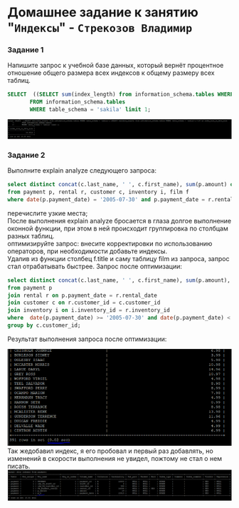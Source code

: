 # Домашнее задание к занятию "`Индексы`" - `Стрекозов Владимир`

### Задание 1
Напишите запрос к учебной базе данных, который вернёт процентное отношение общего размера всех индексов к общему размеру всех таблиц.  
```SQL
SELECT  ((SELECT sum(index_length) from information_schema.tables WHERE table_schema = 'sakila')/(SELECT sum(data_length) from information_schema.tables WHERE table_schema = 'sakila'))*100 as index_size_in_data_size  
       FROM information_schema.tables
       WHERE table_schema = 'sakila' limit 1;
```  
![](https://github.com/Svalker1989/SQL_Indexes/blob/main/Z1.PNG)  

### Задание 2
Выполните explain analyze следующего запроса:  
```SQL
select distinct concat(c.last_name, ' ', c.first_name), sum(p.amount) over (partition by c.customer_id, f.title)
from payment p, rental r, customer c, inventory i, film f
where date(p.payment_date) = '2005-07-30' and p.payment_date = r.rental_date and r.customer_id = c.customer_id and i.inventory_id = r.inventory_id
```
перечислите узкие места;  
После выполнения explain analyze бросается в глаза долгое выполнение оконной функции, при этом в ней происходит группировка по столбцам разных таблиц.  
оптимизируйте запрос: внесите корректировки по использованию операторов, при необходимости добавьте индексы.  
Удалив из функции столбец f.title и саму таблицу film из запроса, запрос стал отрабатывать быстрее. 
Запрос после оптимизации:  
```SQL
select distinct concat(c.last_name, ' ', c.first_name), sum(p.amount), c.customer_id
from payment p
join rental r on p.payment_date = r.rental_date 
join customer c on r.customer_id = c.customer_id 
join inventory i on i.inventory_id = r.inventory_id 
where  date(p.payment_date) >= '2005-07-30' and date(p.payment_date) < DATE_ADD('2005-07-30', INTERVAL 1 DAY)
group by c.customer_id;
```
Результат выполнения запроса после оптимизации:  
 
![](https://github.com/Svalker1989/SQL_Indexes/blob/main/Z2_2.PNG)  
Так жедобавил индекс, я его пробовал и первый раз добавлять, но изменений в скорости выполнения не увидел, пожтому не стал о нем писать.
![](https://github.com/Svalker1989/SQL_Indexes/blob/main/Z2_3.PNG)  
